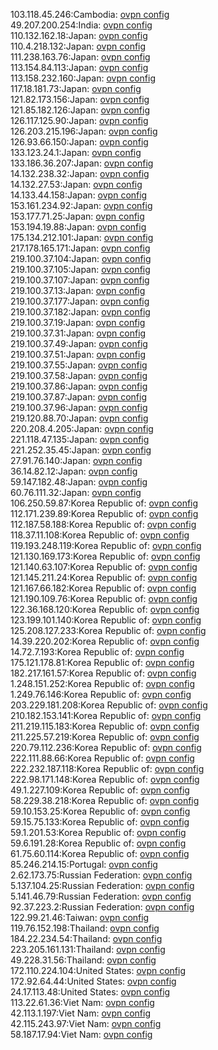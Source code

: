 103.118.45.246:Cambodia: [ovpn config](vpn/103_118_45_246.ovpn)  
49.207.200.254:India: [ovpn config](vpn/49_207_200_254.ovpn)  
110.132.162.18:Japan: [ovpn config](vpn/110_132_162_18.ovpn)  
110.4.218.132:Japan: [ovpn config](vpn/110_4_218_132.ovpn)  
111.238.163.76:Japan: [ovpn config](vpn/111_238_163_76.ovpn)  
113.154.84.113:Japan: [ovpn config](vpn/113_154_84_113.ovpn)  
113.158.232.160:Japan: [ovpn config](vpn/113_158_232_160.ovpn)  
117.18.181.73:Japan: [ovpn config](vpn/117_18_181_73.ovpn)  
121.82.173.156:Japan: [ovpn config](vpn/121_82_173_156.ovpn)  
121.85.182.126:Japan: [ovpn config](vpn/121_85_182_126.ovpn)  
126.117.125.90:Japan: [ovpn config](vpn/126_117_125_90.ovpn)  
126.203.215.196:Japan: [ovpn config](vpn/126_203_215_196.ovpn)  
126.93.66.150:Japan: [ovpn config](vpn/126_93_66_150.ovpn)  
133.123.24.1:Japan: [ovpn config](vpn/133_123_24_1.ovpn)  
133.186.36.207:Japan: [ovpn config](vpn/133_186_36_207.ovpn)  
14.132.238.32:Japan: [ovpn config](vpn/14_132_238_32.ovpn)  
14.132.27.53:Japan: [ovpn config](vpn/14_132_27_53.ovpn)  
14.133.44.158:Japan: [ovpn config](vpn/14_133_44_158.ovpn)  
153.161.234.92:Japan: [ovpn config](vpn/153_161_234_92.ovpn)  
153.177.71.25:Japan: [ovpn config](vpn/153_177_71_25.ovpn)  
153.194.19.88:Japan: [ovpn config](vpn/153_194_19_88.ovpn)  
175.134.212.101:Japan: [ovpn config](vpn/175_134_212_101.ovpn)  
217.178.165.171:Japan: [ovpn config](vpn/217_178_165_171.ovpn)  
219.100.37.104:Japan: [ovpn config](vpn/219_100_37_104.ovpn)  
219.100.37.105:Japan: [ovpn config](vpn/219_100_37_105.ovpn)  
219.100.37.107:Japan: [ovpn config](vpn/219_100_37_107.ovpn)  
219.100.37.13:Japan: [ovpn config](vpn/219_100_37_13.ovpn)  
219.100.37.177:Japan: [ovpn config](vpn/219_100_37_177.ovpn)  
219.100.37.182:Japan: [ovpn config](vpn/219_100_37_182.ovpn)  
219.100.37.19:Japan: [ovpn config](vpn/219_100_37_19.ovpn)  
219.100.37.31:Japan: [ovpn config](vpn/219_100_37_31.ovpn)  
219.100.37.49:Japan: [ovpn config](vpn/219_100_37_49.ovpn)  
219.100.37.51:Japan: [ovpn config](vpn/219_100_37_51.ovpn)  
219.100.37.55:Japan: [ovpn config](vpn/219_100_37_55.ovpn)  
219.100.37.58:Japan: [ovpn config](vpn/219_100_37_58.ovpn)  
219.100.37.86:Japan: [ovpn config](vpn/219_100_37_86.ovpn)  
219.100.37.87:Japan: [ovpn config](vpn/219_100_37_87.ovpn)  
219.100.37.96:Japan: [ovpn config](vpn/219_100_37_96.ovpn)  
219.120.88.70:Japan: [ovpn config](vpn/219_120_88_70.ovpn)  
220.208.4.205:Japan: [ovpn config](vpn/220_208_4_205.ovpn)  
221.118.47.135:Japan: [ovpn config](vpn/221_118_47_135.ovpn)  
221.252.35.45:Japan: [ovpn config](vpn/221_252_35_45.ovpn)  
27.91.76.140:Japan: [ovpn config](vpn/27_91_76_140.ovpn)  
36.14.82.12:Japan: [ovpn config](vpn/36_14_82_12.ovpn)  
59.147.182.48:Japan: [ovpn config](vpn/59_147_182_48.ovpn)  
60.76.111.32:Japan: [ovpn config](vpn/60_76_111_32.ovpn)  
106.250.59.87:Korea Republic of: [ovpn config](vpn/106_250_59_87.ovpn)  
112.171.239.89:Korea Republic of: [ovpn config](vpn/112_171_239_89.ovpn)  
112.187.58.188:Korea Republic of: [ovpn config](vpn/112_187_58_188.ovpn)  
118.37.11.108:Korea Republic of: [ovpn config](vpn/118_37_11_108.ovpn)  
119.193.248.119:Korea Republic of: [ovpn config](vpn/119_193_248_119.ovpn)  
121.130.169.173:Korea Republic of: [ovpn config](vpn/121_130_169_173.ovpn)  
121.140.63.107:Korea Republic of: [ovpn config](vpn/121_140_63_107.ovpn)  
121.145.211.24:Korea Republic of: [ovpn config](vpn/121_145_211_24.ovpn)  
121.167.66.182:Korea Republic of: [ovpn config](vpn/121_167_66_182.ovpn)  
121.190.109.76:Korea Republic of: [ovpn config](vpn/121_190_109_76.ovpn)  
122.36.168.120:Korea Republic of: [ovpn config](vpn/122_36_168_120.ovpn)  
123.199.101.140:Korea Republic of: [ovpn config](vpn/123_199_101_140.ovpn)  
125.208.127.233:Korea Republic of: [ovpn config](vpn/125_208_127_233.ovpn)  
14.39.220.202:Korea Republic of: [ovpn config](vpn/14_39_220_202.ovpn)  
14.72.7.193:Korea Republic of: [ovpn config](vpn/14_72_7_193.ovpn)  
175.121.178.81:Korea Republic of: [ovpn config](vpn/175_121_178_81.ovpn)  
182.217.161.57:Korea Republic of: [ovpn config](vpn/182_217_161_57.ovpn)  
1.248.151.252:Korea Republic of: [ovpn config](vpn/1_248_151_252.ovpn)  
1.249.76.146:Korea Republic of: [ovpn config](vpn/1_249_76_146.ovpn)  
203.229.181.208:Korea Republic of: [ovpn config](vpn/203_229_181_208.ovpn)  
210.182.153.141:Korea Republic of: [ovpn config](vpn/210_182_153_141.ovpn)  
211.219.115.183:Korea Republic of: [ovpn config](vpn/211_219_115_183.ovpn)  
211.225.57.219:Korea Republic of: [ovpn config](vpn/211_225_57_219.ovpn)  
220.79.112.236:Korea Republic of: [ovpn config](vpn/220_79_112_236.ovpn)  
222.111.88.66:Korea Republic of: [ovpn config](vpn/222_111_88_66.ovpn)  
222.232.187.118:Korea Republic of: [ovpn config](vpn/222_232_187_118.ovpn)  
222.98.171.148:Korea Republic of: [ovpn config](vpn/222_98_171_148.ovpn)  
49.1.227.109:Korea Republic of: [ovpn config](vpn/49_1_227_109.ovpn)  
58.229.38.218:Korea Republic of: [ovpn config](vpn/58_229_38_218.ovpn)  
59.10.153.25:Korea Republic of: [ovpn config](vpn/59_10_153_25.ovpn)  
59.15.75.133:Korea Republic of: [ovpn config](vpn/59_15_75_133.ovpn)  
59.1.201.53:Korea Republic of: [ovpn config](vpn/59_1_201_53.ovpn)  
59.6.191.28:Korea Republic of: [ovpn config](vpn/59_6_191_28.ovpn)  
61.75.60.114:Korea Republic of: [ovpn config](vpn/61_75_60_114.ovpn)  
85.246.214.15:Portugal: [ovpn config](vpn/85_246_214_15.ovpn)  
2.62.173.75:Russian Federation: [ovpn config](vpn/2_62_173_75.ovpn)  
5.137.104.25:Russian Federation: [ovpn config](vpn/5_137_104_25.ovpn)  
5.141.46.79:Russian Federation: [ovpn config](vpn/5_141_46_79.ovpn)  
92.37.223.2:Russian Federation: [ovpn config](vpn/92_37_223_2.ovpn)  
122.99.21.46:Taiwan: [ovpn config](vpn/122_99_21_46.ovpn)  
119.76.152.198:Thailand: [ovpn config](vpn/119_76_152_198.ovpn)  
184.22.234.54:Thailand: [ovpn config](vpn/184_22_234_54.ovpn)  
223.205.161.131:Thailand: [ovpn config](vpn/223_205_161_131.ovpn)  
49.228.31.56:Thailand: [ovpn config](vpn/49_228_31_56.ovpn)  
172.110.224.104:United States: [ovpn config](vpn/172_110_224_104.ovpn)  
172.92.64.44:United States: [ovpn config](vpn/172_92_64_44.ovpn)  
24.17.113.48:United States: [ovpn config](vpn/24_17_113_48.ovpn)  
113.22.61.36:Viet Nam: [ovpn config](vpn/113_22_61_36.ovpn)  
42.113.1.197:Viet Nam: [ovpn config](vpn/42_113_1_197.ovpn)  
42.115.243.97:Viet Nam: [ovpn config](vpn/42_115_243_97.ovpn)  
58.187.17.94:Viet Nam: [ovpn config](vpn/58_187_17_94.ovpn)  
